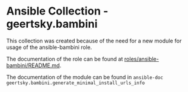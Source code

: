 # Ansible Collection - geertsky.bambini

This collection was created because of the need for a new module for usage of the ansible-bambini role.

The documentation of the role can be found at [roles/ansible-bambini/README.md](roles/ansible-bambini/README.md).

The documentation of the module can be found in `ansible-doc geertsky.bambini.generate_minimal_install_urls_info`
